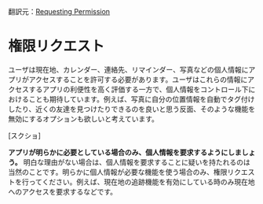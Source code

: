 翻訳元：[Requesting Permission](https://developer.apple.com/design/human-interface-guidelines/ios/app-architecture/requesting-permission/)

# 権限リクエスト

ユーザは現在地、カレンダー、連絡先、リマインダー、写真などの個人情報にアプリがアクセスすることを許可する必要があります。ユーザはこれらの情報にアクセスするアプリの利便性を高く評価する一方で、個人情報をコントロール下におけることも期待しています。例えば、写真に自分の位置情報を自動でタグ付けしたり、近くの友達を見つけたりできるのを良いと思う反面、そのような機能を無効にするオプションも欲しいと考えています。

[スクショ]

**アプリが明らかに必要としている場合のみ、個人情報を要求するようにしましょう。** 明白な理由がない場合は、個人情報を要求することに疑いを持たれるのは当然のことです。明らかに個人情報が必要な機能を使う場合のみ、権限リクエストを行ってください。例えば、現在地の追跡機能を有効にしている時のみ現在地へのアクセスを要求するなどです。